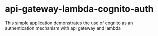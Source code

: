 # api-gateway-lambda-cognito-auth
This simple application demonstrates the use of cognito as an authentication mechanism with api gateway and lambda
